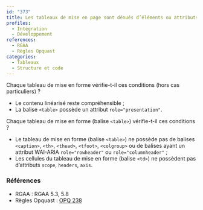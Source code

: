 ```yaml
---
id: "373"
title: Les tableaux de mise en page sont dénués d’éléments ou attributs de tableaux de données ; ils ont un attribut role approprié et se linéarisent de manière compréhensible.
profiles:
  - Intégration
  - Développement
references:
  - RGAA
  - Règles Opquast
categories:
  - Tableaux
  - Structure et code
---
```


Chaque tableau de mise en forme vérifie-t-il ces conditions (hors cas particuliers) ?

* Le contenu linéarisé reste compréhensible ;
* La balise `<table>` possède un attribut `role="presentation"`.

Chaque tableau de mise en forme (balise `<table>`) vérifie-t-il ces conditions ?

* Le tableau de mise en forme (balise `<table>`) ne possède pas de balises `<caption>`, `<th>`, `<thead>`, `<tfoot>`, `<colgroup>` ou de balises ayant un attribut WAI-ARIA `role="rowheader"` ou `role="columnheader"` ;
* Les cellules du tableau de mise en forme (balise `<td>`) ne possèdent pas d’attributs `scope`, `headers`, `axis`.

### Références

*   RGAA : RGAA 5.3, 5.8
*   Règles Opquast : [OPQ 238](https://checklists.opquast.com/fr/assurance-qualite-web/la-linearisation-des-tableaux-utilises-pour-la-mise-en-page-ne-nuit-pas-a-la-comprehension-des-contenus)
